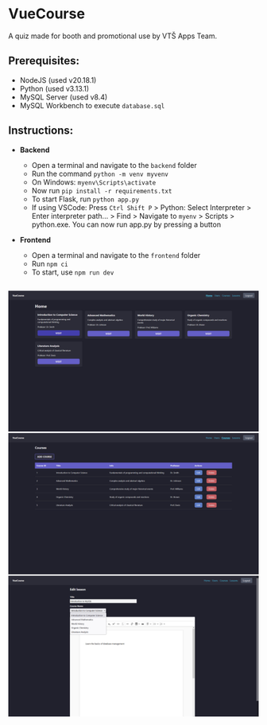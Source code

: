 # VueCourse

A quiz made for booth and promotional use by VTŠ Apps Team.

## Prerequisites:

- NodeJS (used v20.18.1)
- Python (used v3.13.1)
- MySQL Server (used v8.4)
- MySQL Workbench to execute `database.sql`

## Instructions:

- **Backend**

  - Open a terminal and navigate to the `backend` folder
  - Run the command `python -m venv myvenv`
  - On Windows: `myenv\Scripts\activate`
  - Now run `pip install -r requirements.txt`
  - To start Flask, run `python app.py`
  - If using VSCode: Press `Ctrl Shift P` > Python: Select Interpreter > Enter interpreter path... > Find > Navigate to `myenv` > Scripts > python.exe. You can now run app.py by pressing a button

- **Frontend**

  - Open a terminal and navigate to the `frontend` folder
  - Run `npm ci`
  - To start, use `npm run dev`

##

![Home page](1.png)
![Admin panel - Courses](2.png)
![Editing lesson content](3.png)
